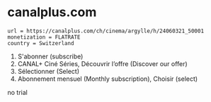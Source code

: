 # canalplus.com

~~~
url = https://canalplus.com/ch/cinema/argylle/h/24060321_50001
monetization = FLATRATE
country = Switzerland
~~~

1. S'abonner (subscribe)
2. CANAL+ Ciné Séries, Découvrir l’offre (Discover our offer)
3. Sélectionner (Select)
4. Abonnement mensuel (Monthly subscription), Choisir (select)

no trial

